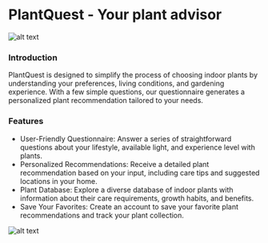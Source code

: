 # PlantQuest - Your plant advisor
![alt text](https://www.bhg.com/thmb/w1nvm3p2qmu4Ljb9AOfmVl-UvCI=/3000x0/filters:no_upscale():strip_icc()/how-to-water-houseplants-5651236-primary-3aa1e5b5021640ee96184b6755caa964.jpg)


### Introduction
PlantQuest is designed to simplify the process of choosing indoor plants by understanding your preferences, living conditions, and gardening experience. With a few simple questions, our questionnaire generates a personalized plant recommendation tailored to your needs.



### Features
 * User-Friendly Questionnaire: Answer a series of straightforward questions about your lifestyle, available light, and experience level with plants.
 * Personalized Recommendations: Receive a detailed plant recommendation based on your input, including care tips and suggested locations in your home.
 * Plant Database: Explore a diverse database of indoor plants with information about their care requirements, growth habits, and benefits.
 * Save Your Favorites: Create an account to save your favorite plant recommendations and track your plant collection.

![alt text](https://images.unsplash.com/photo-1591088761584-d3f8540fc587?q=80&w=1470&auto=format&fit=crop&ixlib=rb-4.0.3&ixid=M3wxMjA3fDB8MHxwaG90by1wYWdlfHx8fGVufDB8fHx8fA%3D%3D)
